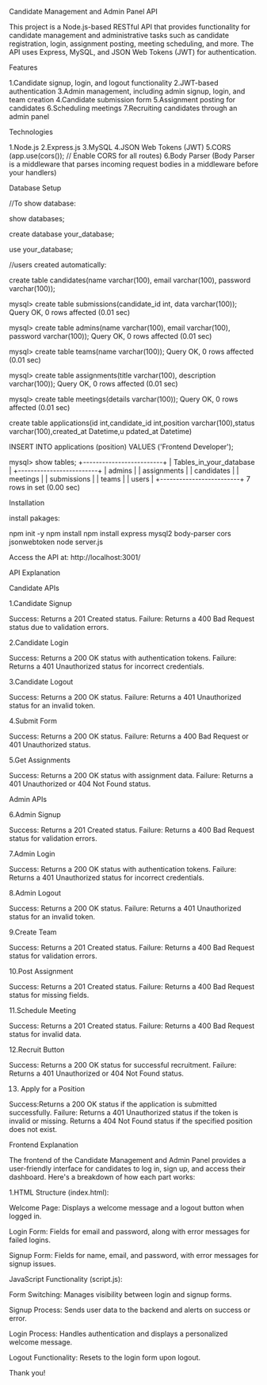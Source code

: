 Candidate Management and Admin Panel API

This project is a Node.js-based RESTful API that provides functionality for candidate management and administrative tasks such as candidate registration, login, assignment posting, meeting scheduling, and more. The API uses Express, MySQL, and JSON Web Tokens (JWT) for authentication.

Features

1.Candidate signup, login, and logout functionality
2.JWT-based authentication
3.Admin management, including admin signup, login, and team creation
4.Candidate submission form
5.Assignment posting for candidates
6.Scheduling meetings
7.Recruiting candidates through an admin panel

Technologies

1.Node.js
2.Express.js
3.MySQL
4.JSON Web Tokens (JWT)
5.CORS  (app.use(cors()); // Enable CORS for all routes)
6.Body Parser  (Body Parser is a middleware that parses incoming request bodies in a middleware before your handlers)

Database Setup

//To show database:

show databases;
 
create database your_database;

use your_database;

//users created automatically:

create table candidates(name varchar(100), email varchar(100), password varchar(100));

mysql> create table submissions(candidate_id int, data varchar(100));
Query OK, 0 rows affected (0.01 sec)

mysql> create table admins(name varchar(100), email varchar(100), password varchar(100));
Query OK, 0 rows affected (0.01 sec)

mysql> create table teams(name varchar(100));
Query OK, 0 rows affected (0.01 sec)

mysql> create table assignments(title varchar(100), description varchar(100));
Query OK, 0 rows affected (0.01 sec)

mysql> create table meetings(details varchar(100));
Query OK, 0 rows affected (0.01 sec)

create table applications(id int,candidate_id int,position varchar(100),status varchar(100),created_at Datetime,u
pdated_at Datetime)

INSERT INTO applications (position) VALUES ('Frontend Developer');

mysql> show tables;
+-------------------------+
| Tables_in_your_database |
+-------------------------+
| admins                  |
| assignments             |
| candidates              |
| meetings                |
| submissions             |
| teams                   |
| users                   |
+-------------------------+
7 rows in set (0.00 sec)

Installation

install pakages:

npm init -y
npm install
npm install express mysql2 body-parser cors jsonwebtoken
node server.js

Access the API at: http://localhost:3001/


API Explanation

Candidate APIs

1.Candidate Signup

Success: Returns a 201 Created status.
Failure: Returns a 400 Bad Request status due to validation errors.

2.Candidate Login

Success: Returns a 200 OK status with authentication tokens.
Failure: Returns a 401 Unauthorized status for incorrect credentials.

3.Candidate Logout

Success: Returns a 200 OK status.
Failure: Returns a 401 Unauthorized status for an invalid token.

4.Submit Form

Success: Returns a 200 OK status.
Failure: Returns a 400 Bad Request or 401 Unauthorized status.

5.Get Assignments

Success: Returns a 200 OK status with assignment data.
Failure: Returns a 401 Unauthorized or 404 Not Found status.

Admin APIs

6.Admin Signup

Success: Returns a 201 Created status.
Failure: Returns a 400 Bad Request status for validation errors.

7.Admin Login

Success: Returns a 200 OK status with authentication tokens.
Failure: Returns a 401 Unauthorized status for incorrect credentials.

8.Admin Logout

Success: Returns a 200 OK status.
Failure: Returns a 401 Unauthorized status for an invalid token.

9.Create Team

Success: Returns a 201 Created status.
Failure: Returns a 400 Bad Request status for validation errors.

10.Post Assignment

Success: Returns a 201 Created status.
Failure: Returns a 400 Bad Request status for missing fields.

11.Schedule Meeting

Success: Returns a 201 Created status.
Failure: Returns a 400 Bad Request status for invalid data.

12.Recruit Button

Success: Returns a 200 OK status for successful recruitment.
Failure: Returns a 401 Unauthorized or 404 Not Found status.

13. Apply for a Position

Success:Returns a 200 OK status if the application is submitted successfully.
Failure:
Returns a 401 Unauthorized status if the token is invalid or missing.
Returns a 404 Not Found status if the specified position does not exist.

Frontend Explanation

The frontend of the Candidate Management and Admin Panel provides a user-friendly interface for candidates to log in, sign up, and access their dashboard. Here's a breakdown of how each part works:

1.HTML Structure (index.html):

Welcome Page: Displays a welcome message and a logout button when logged in.

Login Form: Fields for email and password, along with error messages for failed logins.

Signup Form: Fields for name, email, and password, with error messages for signup issues.

JavaScript Functionality (script.js):

Form Switching: Manages visibility between login and signup forms.

Signup Process: Sends user data to the backend and alerts on success or error.

Login Process: Handles authentication and displays a personalized welcome message.

Logout Functionality: Resets to the login form upon logout.

Thank you!
